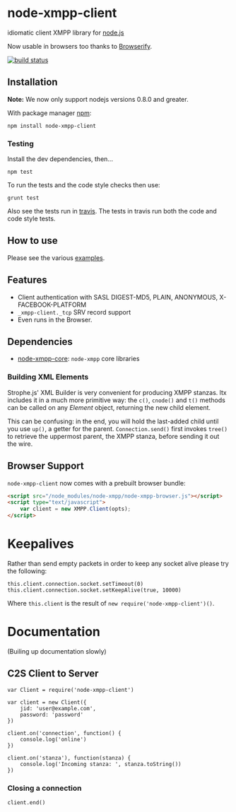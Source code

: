 # node-xmpp-client

idiomatic client XMPP library for [node.js](http://nodejs.org/)

Now usable in browsers too thanks to [Browserify](https://github.com/substack/node-browserify).

[![build status](https://secure.travis-ci.org/node-xmpp/node-xmpp-client.png)](http://travis-ci.org/node-xmpp/node-xmpp-client)

## Installation

__Note:__ We now only support nodejs versions 0.8.0 and greater.

With package manager [npm](http://npmjs.org/):

    npm install node-xmpp-client

### Testing

Install the dev dependencies, then...

```npm test```

To run the tests and the code style checks then use:

```grunt test```

Also see the tests run in [travis](http://travis-ci.org/node-xmpp/node-xmpp-client). The tests in travis run both the code and code style tests.

## How to use

Please see the various [examples](https://github.com/astro/node-xmpp/tree/master/examples).

## Features

* Client authentication with SASL DIGEST-MD5, PLAIN, ANONYMOUS, X-FACEBOOK-PLATFORM
* `_xmpp-client._tcp` SRV record support
* Even runs in the Browser.

## Dependencies

* [node-xmpp-core](https://github.com/node-xmpp/ltx): `node-xmpp` core libraries

### Building XML Elements

Strophe.js' XML Builder is very convenient for producing XMPP
stanzas. ltx includes it in a much more primitive way: the
`c()`, `cnode()` and `t()` methods can be called on any *Element*
object, returning the new child element.

This can be confusing: in the end, you will hold the last-added child
until you use `up()`, a getter for the parent. `Connection.send()`
first invokes `tree()` to retrieve the uppermost parent, the XMPP
stanza, before sending it out the wire.

## Browser Support

`node-xmpp-client` now comes with a prebuilt browser bundle:

```html
<script src="/node_modules/node-xmpp/node-xmpp-browser.js"></script>
<script type="text/javascript">
    var client = new XMPP.Client(opts);
</script>
```

# Keepalives

Rather than send empty packets in order to keep any socket alive please try the following:

```
this.client.connection.socket.setTimeout(0)
this.client.connection.socket.setKeepAlive(true, 10000)
```

Where `this.client` is the result of `new require('node-xmpp-client')()`.

# Documentation

(Builing up documentation slowly)

## C2S Client to Server 

```
var Client = require('node-xmpp-client')

var client = new Client({
    jid: 'user@example.com',
    password: 'password'
})

client.on('connection', function() {
    console.log('online')
})

client.on('stanza'), function(stanza) {
    console.log('Incoming stanza: ', stanza.toString())
})
```

### Closing a connection

```
client.end()
```
